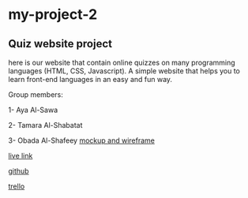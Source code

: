 # my-project-2

## Quiz website project

here is our website that contain online quizzes on many programming languages (HTML, CSS, Javascript).
A simple website that helps you to learn front-end languages in an easy and fun way.

Group members:

1- Aya Al-Sawa

2- Tamara Al-Shabatat

3- Obada Al-Shafeey
[mockup and wireframe ]()

[live link ](https://obadaalshafeey.github.io/my-project-2/)

[github](https://github.com/obadaalshafeey)


[trello](https://trello.com/invite/b/JaunnpQr/7165cacf88640de3fa3efb630c1ebd2f/ota)



